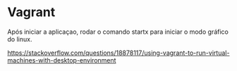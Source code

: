 # Vagrant

Após iniciar a aplicaçao, rodar o comando startx para iniciar o modo gráfico do linux.

 https://stackoverflow.com/questions/18878117/using-vagrant-to-run-virtual-machines-with-desktop-environment